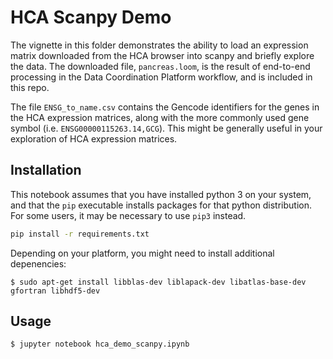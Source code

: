 # HCA Scanpy Demo

The vignette in this folder demonstrates the ability to load an expression matrix downloaded 
from the HCA browser into scanpy and briefly explore the data. The downloaded file, `pancreas.loom`, is the result of end-to-end processing in the Data Coordination Platform workflow, and is included in this repo.

The file `ENSG_to_name.csv` contains the Gencode identifiers for the genes in the HCA expression matrices, along with the more commonly used gene symbol (i.e. `ENSG00000115263.14,GCG`). This might be generally useful in your exploration of HCA expression matrices.


## Installation

This notebook assumes that you have installed python 3 on your system, 
and that the `pip` executable installs packages for that python
distribution. For some users, it may be necessary to use `pip3` instead.

```bash
pip install -r requirements.txt
```

Depending on your platform, you might need to install additional depenencies:

    $ sudo apt-get install libblas-dev liblapack-dev libatlas-base-dev gfortran libhdf5-dev


## Usage

```bash
$ jupyter notebook hca_demo_scanpy.ipynb
```

